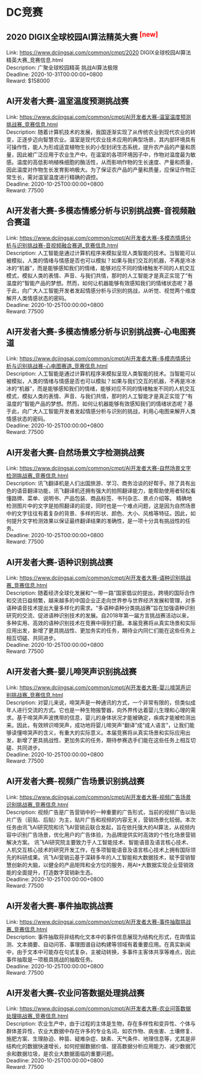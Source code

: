 # DC竞赛



## 2020 DIGIX全球校园AI算法精英大赛 <sup style="color:red">[new]<sup>  

Link: https://www.dcjingsai.com/common/cmpt/2020 DIGIX全球校园AI算法精英大赛_竞赛信息.html  
Description: 广聚全球校园精英 挑战AI算法极限  
Deadline: 2020-10-31T00:00:00+0800  
Reward: $158000  


## AI开发者大赛-温室温度预测挑战赛

Link: https://www.dcjingsai.com/common/cmpt/AI开发者大赛-温室温度预测挑战赛_竞赛信息.html  
Description: 随着计算机技术的发展，我国逐渐实现了从传统农业到现代农业的转变，正逐步迈向智慧农业。温室是现代农业技术应用的典型场景，其内部环境具有可操作性，能人为形成适宜植物生长的小型封闭生态系统，提升农产品的产量和质量，因此被广泛应用于农业生产中。在温室的各项环境因子中，作物对温度最为敏感。温度的高低影响植株细胞的酶活性，从而影响作物的生长速度、产量和质量，因此温度对作物生长发育影响极大。为了保证农产品的产量和质量，应保证作物正常生长，需对温室温度进行精确的调控。  
Deadline: 2020-10-25T00:00:00+0800  
Reward: 77500  


## AI开发者大赛-多模态情感分析与识别挑战赛-音视频融合赛道

Link: https://www.dcjingsai.com/common/cmpt/AI开发者大赛-多模态情感分析与识别挑战赛-音视频融合赛道_竞赛信息.html  
Description: 人工智能是通过计算机程序来模拟呈现人类智能的技术。当智能可以被模拟，人类的情绪与情感是否也可以模拟？如果与我们交互的机器，不再是冷冰冰的“机器”，而是能够感知我们的情绪，能够对应不同的情绪触发不同的人机交互模式，模拟人类的表情、声音、与我们共情，那时的人工智能才是真正实现了“有温度的”智能产品的梦想。然而，如何让机器能够有效感知我们的情绪状态呢？基于此，向广大人工智能开发者发起情感分析与识别的挑战，从听觉、视觉两个维度解开人类情感状态的密码。  
Deadline: 2020-10-25T00:00:00+0800  
Reward: 77500  


## AI开发者大赛-多模态情感分析与识别挑战赛-心电图赛道

Link: https://www.dcjingsai.com/common/cmpt/AI开发者大赛-多模态情感分析与识别挑战赛-心电图赛道_竞赛信息.html  
Description: 人工智能是通过计算机程序来模拟呈现人类智能的技术。当智能可以被模拟，人类的情绪与情感是否也可以模拟？如果与我们交互的机器，不再是冷冰冰的“机器”，而是能够感知我们的情绪，能够对应不同的情绪触发不同的人机交互模式，模拟人类的表情、声音、与我们共情，那时的人工智能才是真正实现了“有温度的”智能产品的梦想。然而，如何让机器能够有效感知我们的情绪状态呢？基于此，向广大人工智能开发者发起情感分析与识别的挑战，利用心电图来解开人类情感状态的密码。  
Deadline: 2020-10-25T00:00:00+0800  
Reward: 77500  


## AI开发者大赛-自然场景文字检测挑战赛

Link: https://www.dcjingsai.com/common/cmpt/AI开发者大赛-自然场景文字检测挑战赛_竞赛信息.html  
Description: 讯飞翻译机是人们出国旅游、学习、商务洽谈的好帮手。除了具有出色的语音翻译功能，讯飞翻译机还拥有强大的拍照翻译能力，能帮助使用者轻松看懂路牌、菜单、说明书、产品包装、商品标签、书刊杂志、景点介绍等。
精确地检测图片中的文字是拍照翻译的前提，同时也是一个难点问题，这是因为自然场景中的文字往往有着复杂的背景、多样的形状、颜色、大小、风格等特征。因此，如何提升文字检测效果以保证最终翻译结果的准确性，是一项十分具有挑战性的任务。  
Deadline: 2020-10-25T00:00:00+0800  
Reward: 77500  


## AI开发者大赛-语种识别挑战赛

Link: https://www.dcjingsai.com/common/cmpt/AI开发者大赛-语种识别挑战赛_竞赛信息.html  
Description: 随着经济全球化发展和“一带一路”国家倡议的提出，跨境的国际合作和交流日益频繁，越来越多的中国企业正走向世界参与世界经济发展和管理，对多语种语音技术提出大量多样化的需求。“多语种语种分类挑战赛”旨在加强语种识别研究的交流、促进语种识别技术的发展。自2018年第一届方言挑战赛活动以来，多种实用、高效的语种识别技术在竞赛中得到打磨。本届竞赛将从真实场景和实际应用出发，新增了更具挑战性、更加务实的任务，期待业内同仁们能在这些任务上相互切磋、共同进步。  
Deadline: 2020-10-25T00:00:00+0800  
Reward: 77500  


## AI开发者大赛-婴儿啼哭声识别挑战赛

Link: https://www.dcjingsai.com/common/cmpt/AI开发者大赛-婴儿啼哭声识别挑战赛_竞赛信息.html  
Description: 对婴儿来说，啼哭声是一种通讯的方式，一个非常有限的，但类似成年人进行交流的方式。它也是一种生物报警器，向外界传达着婴儿生理和心理的需求。基于啼哭声声波携带的信息，婴儿的身体状况才能被确定，疾病才能被检测出来。因此，有效辨识啼哭声，成功地将婴儿啼哭声“翻译”成“成人语言”，让我们能够读懂啼哭声的含义，有重大的实际意义。本届竞赛将从真实场景和实际应用出发，新增了更具挑战性、更加务实的任务，期待参赛选手们能在这些任务上相互切磋、共同进步。  
Deadline: 2020-10-25T00:00:00+0800  
Reward: 77500  


## AI开发者大赛-视频广告场景识别挑战赛

Link: https://www.dcjingsai.com/common/cmpt/AI开发者大赛-视频广告场景识别挑战赛_竞赛信息.html  
Description: 视频广告是广告营销中的一种重要的广告形式，当前的视频广告以贴片广告（前贴、后贴）为主，贴片广告和视频的内容无关，营销场景化较弱。本次任务由讯飞AI研究院和讯飞AI营销云联合发起，旨在依托强大的AI算法，从视频内容中识别广告场景，优化用户的广告体验，为品牌提供实时高效的个性化场景营销解决方案。
讯飞AI研究院主要致力于人工智能技术、智能语音及语言核心技术、人机交互核心技术的研究开发工作，在多项智能语音及语言核心技术上拥有国际领先的科研成果。讯飞AI营销云基于深耕多年的人工智能和大数据技术，赋予营销智慧创新的大脑，以健全的产品矩阵和全方位的服务，用AI+大数据实现企业营销效能的全面提升，打造数字营销新生态。  
Deadline: 2020-10-25T00:00:00+0800  
Reward: 77500  


## AI开发者大赛-事件抽取挑战赛

Link: https://www.dcjingsai.com/common/cmpt/AI开发者大赛-事件抽取挑战赛_竞赛信息.html  
Description: 事件抽取将非结构化文本中的事件信息展现为结构化形式，在舆情监测、文本摘要、自动问答、事理图谱自动构建等领域有着重要应用。在真实新闻中，由于文本中可能存在句式复杂，主被动转换，多事件主客体共享等难点，因此事件抽取是一项极具挑战的抽取任务。  
Deadline: 2020-10-25T00:00:00+0800  
Reward: 77500  


## AI开发者大赛-农业问答数据处理挑战赛

Link: https://www.dcjingsai.com/common/cmpt/AI开发者大赛-农业问答数据处理挑战赛_竞赛信息.html  
Description: 农业生产中，由于过程的主体是生物，存在多样性和变异性、个体与群体差异性，农业大数据中存在许多的专业名词，如农作物、病虫害、土壤修复、施肥方案、生理胁迫、种苗、疑难杂症、缺素、天气条件、地理信息等，尤其是非结构化的数据快速增长，如何挖掘数据价值、提高数据分析应用能力、减少数据冗余和数据垃圾，是农业大数据面临的重要问题。  
Deadline: 2020-10-25T00:00:00+0800  
Reward: 77500  

